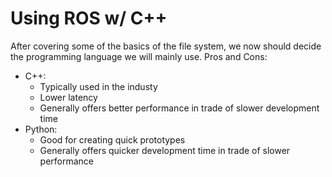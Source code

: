 # Using ROS w/ C++
After covering some of the basics of the file system, we now should decide the programming language we will mainly use.
Pros and Cons:
 * C++:
   * Typically used in the industy
   * Lower latency
   * Generally offers better performance in trade of slower development time
 * Python:
   * Good for creating quick prototypes
   * Generally offers quicker development time in trade of slower performance
